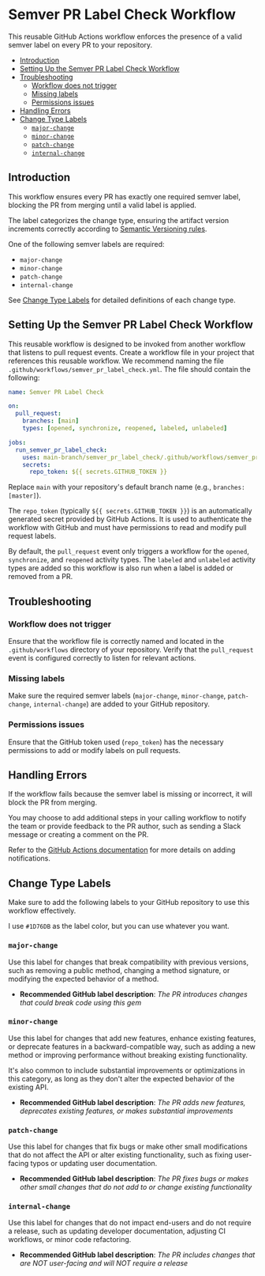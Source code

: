 # Semver PR Label Check Workflow

This reusable GitHub Actions workflow enforces the presence of a valid semver label
on every PR to your repository.

* [Introduction](#introduction)
* [Setting Up the Semver PR Label Check Workflow](#setting-up-the-semver-pr-label-check-workflow)
* [Troubleshooting](#troubleshooting)
  * [Workflow does not trigger](#workflow-does-not-trigger)
  * [Missing labels](#missing-labels)
  * [Permissions issues](#permissions-issues)
* [Handling Errors](#handling-errors)
* [Change Type Labels](#change-type-labels)
  * [`major-change`](#major-change)
  * [`minor-change`](#minor-change)
  * [`patch-change`](#patch-change)
  * [`internal-change`](#internal-change)

## Introduction

This workflow ensures every PR has exactly one required semver label, blocking the PR
from merging until a valid label is applied.

The label categorizes the change type, ensuring the artifact version increments
correctly according to [Semantic Versioning rules](https://semver.org).

One of the following semver labels are required:

* `major-change`
* `minor-change`
* `patch-change`
* `internal-change`

See [Change Type Labels](#change-type-labels) for detailed definitions of each change
type.

## Setting Up the Semver PR Label Check Workflow

This reusable workflow is designed to be invoked from another workflow that listens
to pull request events. Create a workflow file in your project that references this
reusable workflow. We recommend naming the file
`.github/workflows/semver_pr_label_check.yml`. The file should contain the following:

```yaml
name: Semver PR Label Check

on:
  pull_request:
    branches: [main]
    types: [opened, synchronize, reopened, labeled, unlabeled]

jobs:
  run_semver_pr_label_check:
    uses: main-branch/semver_pr_label_check/.github/workflows/semver_pr_label_check.yml@main
    secrets:
      repo_token: ${{ secrets.GITHUB_TOKEN }}
```

Replace `main` with your repository's default branch name (e.g., `branches: [master]`).

The `repo_token` (typically `${{ secrets.GITHUB_TOKEN }}`) is an automatically
generated secret provided by GitHub Actions. It is used to authenticate the workflow
with GitHub and must have permissions to read and modify pull request labels.

By default, the `pull_request` event only triggers a workflow for the `opened`,
`synchronize`, and `reopened` activity types. The `labeled` and `unlabeled` activity
types are added so this workflow is also run when a label is added or removed from a
PR.

## Troubleshooting

### Workflow does not trigger

Ensure that the workflow file is correctly named and located in the
`.github/workflows` directory of your repository. Verify that the `pull_request`
event is configured correctly to listen for relevant actions.

### Missing labels

Make sure the required semver labels (`major-change`, `minor-change`, `patch-change`,
`internal-change`) are added to your GitHub repository.

### Permissions issues

Ensure that the GitHub token used (`repo_token`) has the necessary permissions to add
or modify labels on pull requests.

## Handling Errors

If the workflow fails because the semver label is missing or incorrect, it will block
the PR from merging.

You may choose to add additional steps in your calling workflow to notify the team or
provide feedback to the PR author, such as sending a Slack message or creating a
comment on the PR.

Refer to the [GitHub Actions documentation](https://docs.github.com/en/actions) for
more details on adding notifications.

## Change Type Labels

Make sure to add the following labels to your GitHub repository to use this workflow
effectively.

I use `#1D76DB` as the label color, but you can use whatever you want.

### `major-change`

Use this label for changes that break compatibility with previous versions, such as
removing a public method, changing a method signature, or modifying the expected
behavior of a method.

* **Recommended GitHub label description**: *The PR introduces changes that could
  break code using this gem*

### `minor-change`

Use this label for changes that add new features, enhance existing features, or
deprecate features in a backward-compatible way, such as adding a new method or
improving performance without breaking existing functionality.

It's also common to include substantial improvements or optimizations in this
category, as long as they don't alter the expected behavior of the existing API.

* **Recommended GitHub label description**: *The PR adds new features, deprecates
  existing features, or makes substantial improvements*

### `patch-change`

Use this label for changes that fix bugs or make other small modifications that do
not affect the API or alter existing functionality, such as fixing user-facing typos
or updating user documentation.

* **Recommended GitHub label description**: *The PR fixes bugs or makes other small
  changes that do not add to or change existing functionality*

### `internal-change`

Use this label for changes that do not impact end-users and do not require a release,
such as updating developer documentation, adjusting CI workflows, or minor code
refactoring.

* **Recommended GitHub label description**: *The PR includes changes that are NOT
  user-facing and will NOT require a release*

